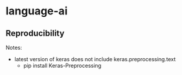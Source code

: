 # language-ai


## Reproducibility
Notes:
* latest version of keras does not include keras.preprocessing.text
  * pip install Keras-Preprocessing